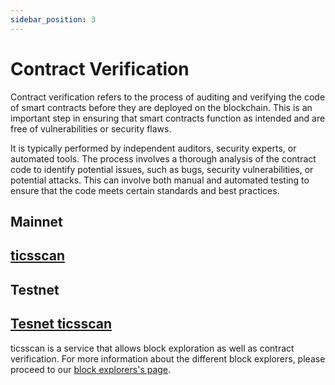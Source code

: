 ```yaml
---
sidebar_position: 3
---
```

# Contract Verification

Contract verification refers to the process of auditing and verifying the code of smart contracts before they are deployed on the blockchain. This is an important step in ensuring that smart contracts function as intended and are free of vulnerabilities or security flaws.

It is typically performed by independent auditors, security experts, or automated tools. The process involves a thorough analysis of the contract code to identify potential issues, such as bugs, security vulnerabilities, or potential attacks. This can involve both manual and automated testing to ensure that the code meets certain standards and best practices.


## Mainnet
## [ticsscan](https://ticsscan.com/contract/verify)

## Testnet
## [Tesnet ticsscan](https://testnet.qubetics.work/contract/verify)

ticsscan is a service that allows block exploration as well as contract verification.
For more information about the different block explorers, please proceed to our [block explorers's page](../block-explorers).
